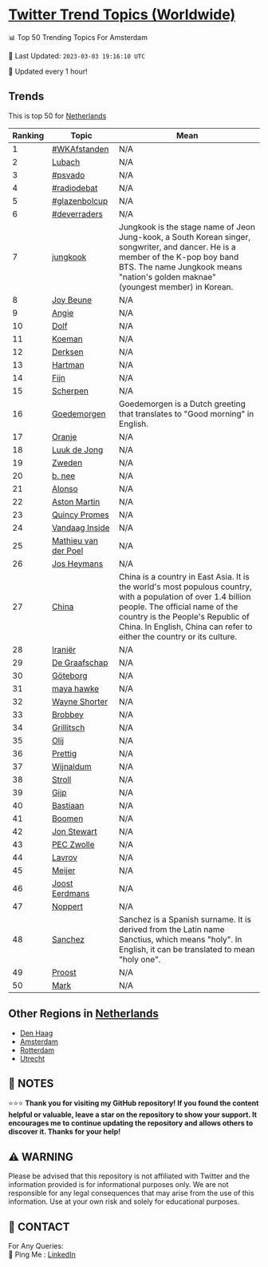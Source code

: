 [Twitter Trend Topics (Worldwide)](https://github.com/ErcinDedeoglu/Twitter-Trend-Topics)
==========


📊 Top 50 Trending Topics For Amsterdam

📆 Last Updated: `2023-03-03 19:16:10 UTC`

🔧 Updated every 1 hour!


## Trends

This is top 50 for [Netherlands](</Netherlands>)

| Ranking | Topic | Mean |
| ------- | ------------ | ------------ |
| 1 | [#WKAfstanden](http://twitter.com/search?q=%23WKAfstanden) | N/A |
| 2 | [Lubach](http://twitter.com/search?q=Lubach) | N/A |
| 3 | [#psvado](http://twitter.com/search?q=%23psvado) | N/A |
| 4 | [#radiodebat](http://twitter.com/search?q=%23radiodebat) | N/A |
| 5 | [#glazenbolcup](http://twitter.com/search?q=%23glazenbolcup) | N/A |
| 6 | [#deverraders](http://twitter.com/search?q=%23deverraders) | N/A |
| 7 | [jungkook](http://twitter.com/search?q=jungkook) | Jungkook is the stage name of Jeon Jung-kook, a South Korean singer, songwriter, and dancer. He is a member of the K-pop boy band BTS. The name Jungkook means "nation's golden maknae" (youngest member) in Korean. |
| 8 | [Joy Beune](http://twitter.com/search?q=Joy+Beune) | N/A |
| 9 | [Angie](http://twitter.com/search?q=Angie) | N/A |
| 10 | [Dolf](http://twitter.com/search?q=Dolf) | N/A |
| 11 | [Koeman](http://twitter.com/search?q=Koeman) | N/A |
| 12 | [Derksen](http://twitter.com/search?q=Derksen) | N/A |
| 13 | [Hartman](http://twitter.com/search?q=Hartman) | N/A |
| 14 | [Fijn](http://twitter.com/search?q=Fijn) | N/A |
| 15 | [Scherpen](http://twitter.com/search?q=Scherpen) | N/A |
| 16 | [Goedemorgen](http://twitter.com/search?q=Goedemorgen) | Goedemorgen is a Dutch greeting that translates to "Good morning" in English. |
| 17 | [Oranje](http://twitter.com/search?q=Oranje) | N/A |
| 18 | [Luuk de Jong](http://twitter.com/search?q=Luuk+de+Jong) | N/A |
| 19 | [Zweden](http://twitter.com/search?q=Zweden) | N/A |
| 20 | [b. nee](http://twitter.com/search?q=b.+nee) | N/A |
| 21 | [Alonso](http://twitter.com/search?q=Alonso) | N/A |
| 22 | [Aston Martin](http://twitter.com/search?q=Aston+Martin) | N/A |
| 23 | [Quincy Promes](http://twitter.com/search?q=Quincy+Promes) | N/A |
| 24 | [Vandaag Inside](http://twitter.com/search?q=Vandaag+Inside) | N/A |
| 25 | [Mathieu van der Poel](http://twitter.com/search?q=Mathieu+van+der+Poel) | N/A |
| 26 | [Jos Heymans](http://twitter.com/search?q=Jos+Heymans) | N/A |
| 27 | [China](http://twitter.com/search?q=China) | China is a country in East Asia. It is the world's most populous country, with a population of over 1.4 billion people. The official name of the country is the People's Republic of China. In English, China can refer to either the country or its culture. |
| 28 | [Iraniër](http://twitter.com/search?q=Irani%c3%abr) | N/A |
| 29 | [De Graafschap](http://twitter.com/search?q=De+Graafschap) | N/A |
| 30 | [Göteborg](http://twitter.com/search?q=G%c3%b6teborg) | N/A |
| 31 | [maya hawke](http://twitter.com/search?q=maya+hawke) | N/A |
| 32 | [Wayne Shorter](http://twitter.com/search?q=Wayne+Shorter) | N/A |
| 33 | [Brobbey](http://twitter.com/search?q=Brobbey) | N/A |
| 34 | [Grillitsch](http://twitter.com/search?q=Grillitsch) | N/A |
| 35 | [Olij](http://twitter.com/search?q=Olij) | N/A |
| 36 | [Prettig](http://twitter.com/search?q=Prettig) | N/A |
| 37 | [Wijnaldum](http://twitter.com/search?q=Wijnaldum) | N/A |
| 38 | [Stroll](http://twitter.com/search?q=Stroll) | N/A |
| 39 | [Gijp](http://twitter.com/search?q=Gijp) | N/A |
| 40 | [Bastiaan](http://twitter.com/search?q=Bastiaan) | N/A |
| 41 | [Boomen](http://twitter.com/search?q=Boomen) | N/A |
| 42 | [Jon Stewart](http://twitter.com/search?q=Jon+Stewart) | N/A |
| 43 | [PEC Zwolle](http://twitter.com/search?q=PEC+Zwolle) | N/A |
| 44 | [Lavrov](http://twitter.com/search?q=Lavrov) | N/A |
| 45 | [Meijer](http://twitter.com/search?q=Meijer) | N/A |
| 46 | [Joost Eerdmans](http://twitter.com/search?q=Joost+Eerdmans) | N/A |
| 47 | [Noppert](http://twitter.com/search?q=Noppert) | N/A |
| 48 | [Sanchez](http://twitter.com/search?q=Sanchez) | Sanchez is a Spanish surname. It is derived from the Latin name Sanctius, which means "holy". In English, it can be translated to mean "holy one". |
| 49 | [Proost](http://twitter.com/search?q=Proost) | N/A |
| 50 | [Mark](http://twitter.com/search?q=Mark) | N/A |



## Other Regions in [Netherlands](</Netherlands>)

* [Den Haag](</Netherlands/Den Haag.md>)
* [Amsterdam](</Netherlands/Amsterdam.md>)
* [Rotterdam](</Netherlands/Rotterdam.md>)
* [Utrecht](</Netherlands/Utrecht.md>)



## 📝 NOTES

⭐⭐⭐ **Thank you for visiting my GitHub repository! If you found the content helpful or valuable, leave a star on the repository to show your support. It encourages me to continue updating the repository and allows others to discover it. Thanks for your help!**


## ⚠️ WARNING

Please be advised that this repository is not affiliated with Twitter and the information provided is for informational purposes only. We are not responsible for any legal consequences that may arise from the use of this information. Use at your own risk and solely for educational purposes.


## 📨 CONTACT

 For Any Queries:  
            🏓 Ping Me : [LinkedIn](https://www.linkedin.com/in/ercindedeoglu/)

